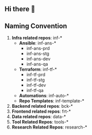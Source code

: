 ## Hi there 👋

<!--

**Here are some ideas to get you started:**

🙋‍♀️ A short introduction - what is your organization all about?
🌈 Contribution guidelines - how can the community get involved?
👩‍💻 Useful resources - where can the community find your docs? Is there anything else the community should know?
🍿 Fun facts - what does your team eat for breakfast?
🧙 Remember, you can do mighty things with the power of [Markdown](https://docs.github.com/github/writing-on-github/getting-started-with-writing-and-formatting-on-github/basic-writing-and-formatting-syntax)
-->


## Naming Convention

1. **Infra related repos**: inf-* 
    - **Ansible**: inf-ans-*
      - inf-ans-prd
      - inf-ans-stg
      - inf-ans-dev
      - inf-ans-qa
    - **Terraform**: inf-tf-*
      - inf-tf-prd
      - inf-tf-stg
      - inf-tf-dev
      - inf-tf-qa
    - **Automations**: inf-auto-*
    - **Repo Templates**: inf-template-*
2. **Backend related repos**: bck-*
3. **Frontend related repos**: frt-*
4. **Data related repos**: data-*
5. **Tool Related Repos**: tools-*
6. **Research Related Repos**: research-*
